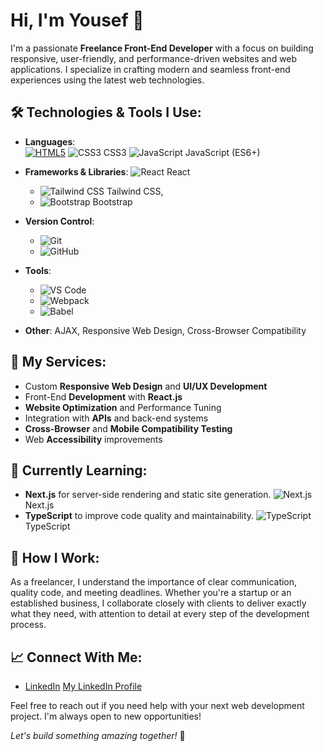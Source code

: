 # Hi, I'm Yousef  👋

I'm a passionate **Freelance Front-End Developer** with a focus on building responsive, user-friendly, and performance-driven websites and web applications. I specialize in crafting modern and seamless front-end experiences using the latest web technologies.

## 🛠️ Technologies & Tools I Use:
- **Languages**:  
[![HTML5](https://www.w3schools.com/html/img_html5.svg)](https://www.w3schools.com/html/)
  ![CSS3](https://img.shields.io/badge/-CSS3-1572B6?style=for-the-badge&logo=css3&logoColor=ffffff) CSS3
  ![JavaScript](https://img.shields.io/badge/-JavaScript-F7DF1E?style=for-the-badge&logo=javascript&logoColor=ffffff) JavaScript (ES6+)

- **Frameworks & Libraries**: 
  ![React](https://img.shields.io/badge/-React-61DAFB?style=for-the-badge&logo=react&logoColor=ffffff) React
   - ![Tailwind CSS](https://img.shields.io/badge/-Tailwind%20CSS-38B2AC?style=flat-square&logo=tailwind-css&logoColor=ffffff) Tailwind CSS,
   - ![Bootstrap](https://img.shields.io/badge/-Bootstrap-563D7C?style=flat-square&logo=bootstrap&logoColor=ffffff) Bootstrap
- **Version Control**: 
   - ![Git](https://img.shields.io/badge/-Git-F05032?style=flat-square&logo=git&logoColor=ffffff) 
   - ![GitHub](https://img.shields.io/badge/-GitHub-181717?style=flat-square&logo=github&logoColor=ffffff)
- **Tools**: 
  - ![VS Code](https://img.shields.io/badge/-VS%20Code-007ACC?style=flat-square&logo=visual-studio-code&logoColor=ffffff)
  - ![Webpack](https://img.shields.io/badge/-Webpack-8DD6F9?style=flat-square&logo=webpack&logoColor=ffffff)
  - ![Babel](https://img.shields.io/badge/-Babel-F9DC3E?style=flat-square&logo=babel&logoColor=ffffff)

- **Other**: AJAX, Responsive Web Design, Cross-Browser Compatibility

## 💼 My Services:
- Custom **Responsive Web Design** and **UI/UX Development**
- Front-End **Development** with **React.js**
- **Website Optimization** and Performance Tuning
- Integration with **APIs** and back-end systems
- **Cross-Browser** and **Mobile Compatibility Testing**
- Web **Accessibility** improvements

## 🚀 Currently Learning:
- **Next.js** for server-side rendering and static site generation.
  ![Next.js](https://img.shields.io/badge/-Next.js-000000?style=for-the-badge&logo=nextdotjs&logoColor=ffffff) Next.js
- **TypeScript** to improve code quality and maintainability.
  ![TypeScript](https://img.shields.io/badge/-TypeScript-3178C6?style=for-the-badge&logo=typescript&logoColor=ffffff) TypeScript


## 🔧 How I Work:
As a freelancer, I understand the importance of clear communication, quality code, and meeting deadlines. Whether you're a startup or an established business, I collaborate closely with clients to deliver exactly what they need, with attention to detail at every step of the development process.

## 📈 Connect With Me:
- [LinkedIn](https://www.linkedin.com/in/your-linkedin)
[My LinkedIn Profile](https://www.linkedin.com/in/yousef-shaban74/)

Feel free to reach out if you need help with your next web development project. I'm always open to new opportunities!
  

*Let's build something amazing together!* 🚀

